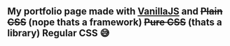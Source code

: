 ## My portfolio page made with [VanillaJS](http://vanilla-js.com/) and ~~Plain CSS~~ (nope thats a framework) ~~Pure CSS~~ (thats a library) Regular CSS 😅
